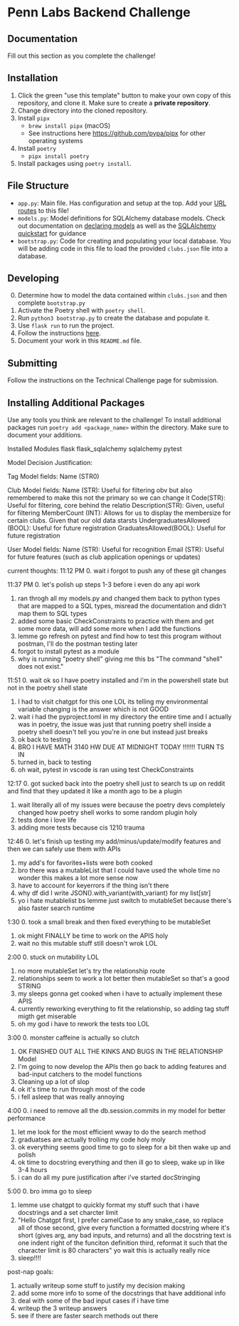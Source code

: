 # Penn Labs Backend Challenge

## Documentation

Fill out this section as you complete the challenge!

## Installation

1. Click the green "use this template" button to make your own copy of this repository, and clone it. Make sure to create a **private repository**.
2. Change directory into the cloned repository.
3. Install `pipx`
   - `brew install pipx` (macOS)
   - See instructions here https://github.com/pypa/pipx for other operating systems
4. Install `poetry`
   - `pipx install poetry`
5. Install packages using `poetry install`.

## File Structure

- `app.py`: Main file. Has configuration and setup at the top. Add your [URL routes](https://flask.palletsprojects.com/en/1.1.x/quickstart/#routing) to this file!
- `models.py`: Model definitions for SQLAlchemy database models. Check out documentation on [declaring models](https://flask-sqlalchemy.palletsprojects.com/en/2.x/models/) as well as the [SQLAlchemy quickstart](https://flask-sqlalchemy.palletsprojects.com/en/2.x/quickstart/#quickstart) for guidance
- `bootstrap.py`: Code for creating and populating your local database. You will be adding code in this file to load the provided `clubs.json` file into a database.

## Developing

0. Determine how to model the data contained within `clubs.json` and then complete `bootstrap.py`
1. Activate the Poetry shell with `poetry shell`.
2. Run `python3 bootstrap.py` to create the database and populate it.
3. Use `flask run` to run the project.
4. Follow the instructions [here](https://www.notion.so/pennlabs/Backend-Challenge-862656cb8b7048db95aaa4e2935b77e5).
5. Document your work in this `README.md` file.

## Submitting

Follow the instructions on the Technical Challenge page for submission.

## Installing Additional Packages

Use any tools you think are relevant to the challenge! To install additional packages
run `poetry add <package_name>` within the directory. Make sure to document your additions.


Installed Modules
flask
flask_sqlalchemy
sqlalchemy
pytest




Model Decision Justification:

Tag Model fields:
Name (STR0)

Club Model fields:
Name (STR): Useful for filtering obv but also remembered to make this not the primary so we can change it
Code(STR): Useful for filtering, core behind the relatio
Description(STR): Given, useful for filtering
MemberCount (INT): Allows for us to display the membersize for certain clubs. Given that our old data starsts
UndergraduatesAllowed (BOOL): Useful for future registration
GraduatesAllowed(BOOL): Useful for future registration

User Model fields:
Name (STR): Useful for recognition
Email (STR): Useful for future features (such as club application openings or updates)




current thoughts:
11:12 PM
0. wait i forgot to push any of these git changes

11:37 PM
0. let's polish up steps 1-3 before i even do any api work
1. ran throgh all my models.py and changed them back to python types that are mapped to a SQL types, misread the documentation and didn't map them to SQL types
2. added some basic CheckConstraints to practice with them and get some more data, will add some more when I add the functions
3. lemme go refresh on pytest and find how to test this program without postman, I'll do the postman testing later
4. forgot to install pytest as a module
5. why is running "poetry shell" giving me this bs "The command "shell" does not exist."

11:51
0. wait ok so I have poetry installed and i'm in the powershell state but not in the poetry shell state
1. I had to visit chatgpt for this one LOL its telling my environmental variable changing is the answer which is not GOOD
2. wait i had the pyproject.toml in my directory the entire time and I actually was in poetry, the issue was just that running poetry shell inside a poetry shell doesn't tell you you're in one but instead just breaks
3. ok back to testing
4. BRO I HAVE MATH 3140 HW DUE AT MIDNIGHT TODAY !!!!!!! TURN TS IN
5. turned in, back to testing
6. oh wait, pytest in vscode is ran using test CheckConstraints

12:17
0. got sucked back into the poetry shell just to search ts up on reddit and find that they updated it like a month ago to be a plugin
1. wait literally all of my issues were because the poetry devs completely changed how poetry shell works to some random plugin holy 
2. tests done i love life
3. adding more tests because cis 1210 trauma

12:46
0. let's finish up testing my add/minus/update/modify features and then we can safely use them with APIs
1. my add's for favorites+lists were both cooked
2. bro there was a mutableList that I could have used the whole time no wonder this makes a lot more sense now
3. have to account for keyerrors if the thing isn't there
4. why df did I write JSON().with_variant(with_variant) for my list[str]
5. yo i hate mutablelist bs lemme just switch to mutableSet because there's also faster search runtime 

1:30
0. took a small break and then fixed everything to be mutableSet
1. ok might FINALLY be time to work on the APIS holy 
2. wait no this mutable stuff still doesn't wrok LOL

2:00
0. stuck on mutability LOL
1. no more mutableSet let's try the relationship route
2. relationships seem to work a lot better then mutableSet so that's a good STRING
3. my sleeps gonna get cooked when i have to actually implement these APIS
4. currently reworking everything to fit the relationship, so adding tag stuff migth get miserable
5. oh my god i have to rework the tests too LOL

3:00
0. monster caffeine is actually so clutch
1. OK FINISHED OUT ALL THE KINKS AND BUGS IN THE RELATIONSHIP Model
2. I'm going to now develop the APIs then go back to adding features and bad-input catchers to the model functions
3. Cleaning up a lot of slop 
4. ok it's time to run through most of the code
5. i fell asleep that was really annoying

4:00
0. i need to remove all the db.session.commits in my model for better performance
1. let me look for the most efficient wway to do the search method
2. graduatses are actually trolling my code holy moly
3. ok everything seems good time to go to sleep for a bit then wake up and polish
4. ok time to docstring everything and then ill go to sleep, wake up in like 3-4 hours
5. i can do all my pure justification after i've started docStringing

5:00
0. bro imma go to sleep 
1. lemme use chatgpt to quickly format my stuff such that i have docstrings and a set charcter limit
2. "Hello Chatgpt
first, I prefer camelCase to any snake_case, so replace all of those
second, give every function a formatted docstring where 
   it's short (gives arg, any bad inputs, and returns) 
   and all the docstring text is one indent right of the funciton definition
third, reformat it such that the character limit is 80 characters" yo wait this is actually really nice
3. sleep!!!!

post-nap goals:
1. actually writeup some stuff to justify my decision making 
2. add some more info to some of the docstrings that have additional info
3. deal with some of the bad input cases if i have time
4. writeup the 3 writeup answers
5. see if there are faster search methods out there




